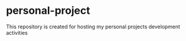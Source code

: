 # personal-project
This repository is created for hosting my personal projects development activities
